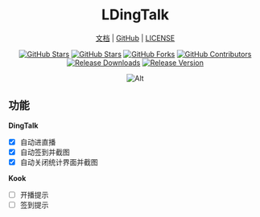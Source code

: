 <div align="center">

<h1>LDingTalk</h1>

[文档](docs/index.md) |
[GitHub](https://github.com/xyz8848) |
[LICENSE](LICENSE)

[![GitHub Stars](https://img.shields.io/github/stars/xyz8848/LDingTalk)](https://github.com/xyz8848/LDingTalk/stargazers)
[![GitHub Stars](https://img.shields.io/github/watchers/xyz8848/LDingTalk)](https://github.com/xyz8848/LDingTalk/watchers)
[![GitHub Forks](https://img.shields.io/github/forks/xyz8848/LDingTalk)](https://github.com/xyz8848/LDingTalk/network/members)
[![GitHub Contributors](https://img.shields.io/github/all-contributors/xyz8848/LDingTalk)](https://github.com/xyz8848/LDingTalk/graphs/contributors)
[![Release Downloads](https://img.shields.io/github/downloads/xyz8848/LDingTalk/total)](https://github.com/xyz8848/LDingTalk/releases/latest)
[![Release Version](https://img.shields.io/github/v/release/xyz8848/LDingTalk)](https://github.com/xyz8848/LDingTalk/releases/latest)

![Alt](https://repobeats.axiom.co/api/embed/23c36ec9d386a2cad477f3886403476d1a39faad.svg)

</div>

## 功能

__DingTalk__

- [x] 自动进直播
- [x] 自动签到并截图
- [x] 自动关闭统计界面并截图

__Kook__

- [ ] 开播提示
- [ ] 签到提示
